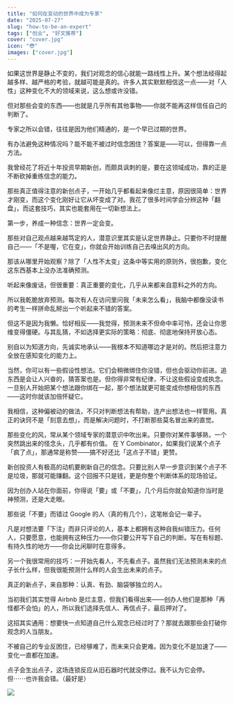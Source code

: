 ```yaml
---
title: "如何在变动的世界中成为专家"
date: "2025-07-27"
slug: "how-to-be-an-expert"
tags: ["创业", "好文推荐"]
cover: "cover.jpg"
icon: "😎"
images: ["cover.jpg"]
---
```

如果这世界是静止不变的，我们对观念的信心就能一路线性上升。某个想法经得起越多样、越严格的考验，就越可能是真的。许多人其实默默相信这一点——对「人性」这种变化不大的领域来说，这么想或许没错。



但对那些会变的东西——也就是几乎所有其他事物——你就不能再这样信任自己的判断了。



专家之所以会错，往往是因为他们精通的，是一个早已过期的世界。



有办法避免这种情况吗？能不能不被过时信念困住？答案是——可以，但得靠一点方法。



我曾经花了将近十年投资早期新创，而颇具讽刺的是，要在这领域成功，靠的正是不断砍掉重练信念的能力。



那些真正值得注意的新创点子，一开始几乎都看起来像烂主意，原因很简单：世界才刚变，而这个变化刚好让它从坏变成了对。我花了很多时间学会分辨这种「翻盘」，而这套技巧，其实也能套用在一切新想法上。



第一步，养成一种信念：世界一定会变。



那些对自己观点越来越笃定的人，潜意识里其实是认定世界静止。只要你不时提醒自己——「不是喔，它在变」，你就会开始训练自己去嗅出风的方向。



那该从哪里开始观察？除了「人性不太变」这条中等实用的原则外，很抱歉，变化这东西基本上没办法准确预测。



听起来像废话，但很重要：真正重要的变化，几乎从来都来自意料之外的方向。



所以我乾脆放弃预测。每次有人在访问里问我「未来怎么看」，我脑中都像没读书的考生一样拼命乱掰出一个听起来不错的答案。



但这不是因为我懒。恰好相反——我觉得，预测未来不但命中率可怜，还会让你思维变得僵硬。与其乱猜，不如选择更实际的策略：彻底、彻底地保持开放心态。



别自以为知道方向，先诚实地承认——我根本不知道哪边才是对的。然后把注意力全放在感知变化的能力上。



当然，你可以有一些假设性想法。它们会稍微绑住你没错，但也会驱动你前进。追东西是会让人兴奋的，猜答案也是。但你得非常有纪律，不让这些假设变成执念。
一旦别人开始把某个想法跟你绑在一起，那个想法就更可能变成你想相信的东西——这时你就该加倍怀疑它。



我相信，这种偏被动的做法，不只对判断想法有帮助，连产出想法也一样管用。真正的诀窍不是「刻意去想」，而是解决问题时，不打断那些莫名冒出来的直觉。



那些变化的风，常从某个领域专家的潜意识中吹出来。只要你对某件事够熟，一个突然跳出来的怪念头，几乎都有价值。
在 Y Combinator，如果我们说某个点子「疯了点」，那通常是称赞——搞不好还比「这点子不错」更赞。



新创投资人有极高的动机要刷新自己的信念。只要比别人早一步意识到某个点子不是垃圾，那就可能赚翻。这个回报不只是钱，更是你整个判断体系的现场验证。



因为创办人站在你面前，你得说「要」或「不要」，几个月后你就会知道你当时是神预测，还是大走眼。



那些说「不要」而错过 Google 的人（真的有几个），这笔帐会记一辈子。



凡是对想法要「下注」而非只评论的人，基本上都拥有这种自我纠错压力。任何人，只要愿意，也能拥有这种压力——你只要公开写下自己的判断。写在有标题、有持久性的地方——你会比闲聊时在意得多。



另一个我很常用的技巧：一开始先看人，不先看点子。虽然我们无法预测未来的点子长什么样，但我很能预测什么样的人会生出未来的点子。



真正的新点子，来自那种：认真、有劲、脑袋够独立的人。



当初我们其实觉得 Airbnb 是烂主意，但我们看得出来——创办人他们是那种「再怪都不会怕」的人，所以我们选择先信人、再信点子，最后押对了。



这招其实通用：想要快一点知道自己什么观念已经过时了？那就去跟那些会打破你观念的人当朋友。



不被自己的专业反困住，已经够难了，而未来只会更难。因为变化不是加速了——变化一直都在加速。



点子会生出点子，这场连锁反应从旧石器时代就没停过。我不认为它会停。
但⋯⋯也许我会错。（最好是）




![](https://prod-files-secure.s3.us-west-2.amazonaws.com/112d0858-5090-4d34-a606-b75eb8d65fd2/46476355-9cf3-4e99-9b7a-3531bc426380/1000202064.png?X-Amz-Algorithm=AWS4-HMAC-SHA256&X-Amz-Content-Sha256=UNSIGNED-PAYLOAD&X-Amz-Credential=ASIAZI2LB4665VG6UVJK%2F20250903%2Fus-west-2%2Fs3%2Faws4_request&X-Amz-Date=20250903T214248Z&X-Amz-Expires=3600&X-Amz-Security-Token=IQoJb3JpZ2luX2VjEOT%2F%2F%2F%2F%2F%2F%2F%2F%2F%2FwEaCXVzLXdlc3QtMiJHMEUCIQC8tNWXWV635ij457Wnq9AhKWZtiXnpi7p2DF74%2FpM%2FXwIgN%2FJLBSDIJvhVqrMxdNgtTbuTX3Od%2BrluFuwJ3rOsLKQq%2FwMITRAAGgw2Mzc0MjMxODM4MDUiDKvDhS53sMfHfO1%2BtCrcAx0DVlcuA4ZI0mPU2%2Fo9MeJrbFuULwr7FAhgqAq434nMzwwV0qtAZNRJw550AjDYaUAFBZIrHK09hW%2BVSmZs4BR9hwRfnmeSLvcrNTYFK0JJmE0PXDH%2FC9Xxc4e53haGi8oUzrUwRctN4229CeobGo3aGQTrsovMUOnnJ7RuNpzDPVgD3oly092E%2B%2FT2j2zMZBs0t3GNQgXGxnhSHdkK1UybytHwGXI%2FsW8JRvKpP4NxyvSiHAE1N9HsIhRvsKSbQ8jZDMhQkXW7R3zH1OH9zOMd44Y8xkRheABXGExnHP2%2BUmZkjjJtXP0UlTmXLa3fXPS%2FvaqeVI3OgUdblP8ypRUSGqPmUnu65bulrUyP64YZzhhC6Ensiox%2FaXEHG%2B%2BNALgSCIUQ%2BLC2WQgHBTf03GVpQsuHUFrh0YsYCsYVs2gHvPRZn3Vcn5U5HnMwT11eZPDPozPhNbey%2BJHWGcuSelJLH8CTu9%2FxigyK3vY5rP4a%2FLUM20x4Yh29EqA4Nt9ILPaa7muXk7HpDYS88zqux7fizDVjD1gbDVQ7NqDUblCpISbbmjMOPWL2Zinp0kygIkG1NwpcQKNfHLYXwXryf3aAqaAmeNpg8xv5S%2FxsI8yzr0JPK40B8pb7QodYMPO14sUGOqUB%2BW2dEn2EQh5GHZLqPYu3j7rTsfFTXN5zRxDeg8p1k2KYwOzsv0OJh%2BY6mNvpcSzsz1Tgq7fqkJbTJ7YmIMz9yPwx8ahyw4s0uKCaDLKVW%2BmKakfOblslpKXJ6qQvuOLRQv3SYaMOyrBw9OvxUYS4VHXANemmN7byk1u8f3vC5SN%2FGvN05KQ3nLPYE2sY01NKjVC3iw16ghO2gAOGDTyGgN38GCY8&X-Amz-Signature=1ff3c2bb3b58dc64b4edacc7f86b164617351aa8606041f847ea63d674f59d7e&X-Amz-SignedHeaders=host&x-amz-checksum-mode=ENABLED&x-id=GetObject)

